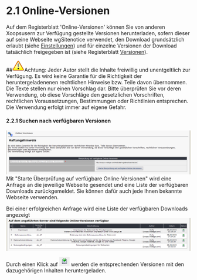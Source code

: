 # 2.1 Online-Versionen

Auf dem Registerblatt 'Online-Versionen' können Sie von anderen Xoopsusern zur Verfügung gestellte Versionen herunterladen, sofern dieser auf seine Webseite wgSitenotice verwendet, den Download grundsätzlich erlaubt (siehe [Einstellungen](3preferences.md)) und für einzelne Versionen der Download tatsächlich freigegeben ist (siehe Registerblatt [Versionen](2admin_versions.md)).

##![](../assets/info/important.png)Achtung:
Jeder Autor stellt die Inhalte freiwillig und unentgeltlich zur Verfügung. Es wird keine Garantie für die Richtigkeit der heruntergeladenenen rechtlichen Hinweise bzw. Teile davon übernommen. Die Texte stellen nur einen Vorschlag dar. Bitte überprüfen Sie vor deren Verwendung, ob diese Vorschläge den gesetzlichen Vorschriften, rechtlichen Voraussetzungen, Bestimmungen oder Richtlinien entsprechen.
Die Verwendung erfolgt immer auf eigene Gefahr.
 
#### 2.2.1 Suchen nach verfügbaren Versionen
![](../assets/2admin_onlineversions_search.png)
Mit "Starte Überprüfung auf verfügbare Online-Versionen" wird eine Anfrage an die jeweilige Webseite gesendet und eine Liste der verfügbaren Downloads zurückgemeldet. Sie können dafür auch jede Ihnen bekannte Webseite verwenden.

Bei einer erfolgreichen Anfrage wird eine Liste der verfügbaren Downloads angezeigt
![](../assets/2admin_onlineversions_list.png)

Durch einen Klick auf ![](../assets/2admin_onlineversions_btn.png) werden die entsprechenden Versionen mit den dazugehörigen Inhalten heruntergeladen.
